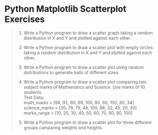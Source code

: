 # Python Matplotlib Scatterplot Exercises

> 1. Write a Python program to draw a scatter graph taking a random distribution in X and Y and
> plotted against each other.
> 
> 2. Write a Python program to draw a scatter plot with empty circles taking a random distribution
> in X and Y and plotted against each other.
> 
> 3. Write a Python program to draw a scatter plot using random distributions to generate balls of
> different sizes.
> 
> 4. Write a Python program to draw a scatter plot comparing two subject marks of Mathematics
> and Science. Use marks of 10 students.\
> Test Data:\
> math_marks = [88, 92, 80, 89, 100, 80, 60, 100, 80, 34]\
> science_marks = [35, 79, 79, 48, 100, 88, 32, 45, 20, 30]\
> marks_range = [10, 20, 30, 40, 50, 60, 70, 80, 90, 100]
> 
> 5. Write a Python program to draw a scatter plot for three different groups camparing weights
> and heights.